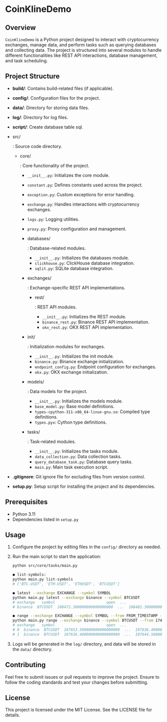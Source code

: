 # CoinKlineDemo

## Overview

`CoinKlineDemo` is a Python project designed to interact with cryptocurrency exchanges, manage data, and perform tasks such as querying databases and collecting data. The project is structured into several modules to handle different functionalities like REST API interactions, database management, and task scheduling.

## Project Structure

- **build/**: Contains build-related files (if applicable).

- **config/**: Configuration files for the project.

- **data/**: Directory for storing data files.

- **log/**: Directory for log files.

- **script/**: Create database table sql.

- src/

  : Source code directory.

  - core/

    : Core functionality of the project.

    - `__init__.py`: Initializes the core module.

    - `constant.py`: Defines constants used across the project.

    - `exception.py`: Custom exceptions for error handling.

    - `exchange.py`: Handles interactions with cryptocurrency exchanges.

    - `logs.py`: Logging utilities.

    - `proxy.py`: Proxy configuration and management.

    - databases/

      : Database-related modules.

      - `__init__.py`: Initializes the databases module.
      - `clickhouse.py`: ClickHouse database integration.
      - `sqlit.py`: SQLite database integration.

    - exchanges/

      : Exchange-specific REST API implementations.

      - rest/

        : REST API modules.

        - `__init__.py`: Initializes the REST module.
        - `binance_rest.py`: Binance REST API implementation.
        - `okx_rest.py`: OKX REST API implementation.

    - init/

      : Initialization modules for exchanges.

      - `__init__.py`: Initializes the init module.
      - `binance.py`: Binance exchange initialization.
      - `endpoint_config.py`: Endpoint configuration for exchanges.
      - `okx.py`: OKX exchange initialization.

    - models/

      : Data models for the project.

      - `__init__.py`: Initializes the models module.
      - `base_model.py`: Base model definitions.
      - `types-cpython-311-x86_64-linux-gnu.so`: Compiled type definitions.
      - `types.pyx`: Cython type definitions.

    - tasks/

      : Task-related modules.

      - `__init__.py`: Initializes the tasks module.
      - `data_collection.py`: Data collection tasks.
      - `query_database_task.py`: Database query tasks.
      - `main.py`: Main task execution script.

- **.gitignore**: Git ignore file for excluding files from version control.

- **setup.py**: Setup script for installing the project and its dependencies.

## Prerequisites

- Python 3.11
- Dependencies listed in `setup.py`

## Usage

1. Configure the project by editing files in the `config/` directory as needed.

2. Run the main script to start the application:

   ```bash
   python src/core/tasks/main.py
   
   ● list-symbols:
   python main.py list-symbols
   # ['BTC-USDT', 'ETH-USDT', 'ETHUSDT', 'BTCUSDT']
   
   ● latest --exchange EXCHANGE --symbol SYMBOL
   python main.py latest --exchange binance --symbol BTCUSDT
   # exchange   symbol                       open  ...                      close                 volume   timestamp
   # binance  BTCUSDT  108472.300000000000000000  ...  108482.300000000000000000  89.445000000000000000  1748512800
   
   ● range --exchange EXCHANGE --symbol SYMBOL --from FROM_TIMESTAMP --to TO_TIMESTAMP
   python main.py range --exchange binance --symbol BTCUSDT --from 1748499000 --to 1748499060
   # exchange   symbol                       open  ...                      close                 volume   timestamp
   # 0  binance  BTCUSDT  107653.500000000000000000  ...  107636.400000000000000000  53.166000000000000000  1748499000
   # 1  binance  BTCUSDT  107636.400000000000000000  ...  107644.500000000000000000  63.203000000000000000  1748499060
   ```

3. Logs will be generated in the `log/` directory, and data will be stored in the `data/` directory.

## Contributing

Feel free to submit issues or pull requests to improve the project. Ensure to follow the coding standards and test your changes before submitting.

## License

This project is licensed under the MIT License. See the LICENSE file for details.
